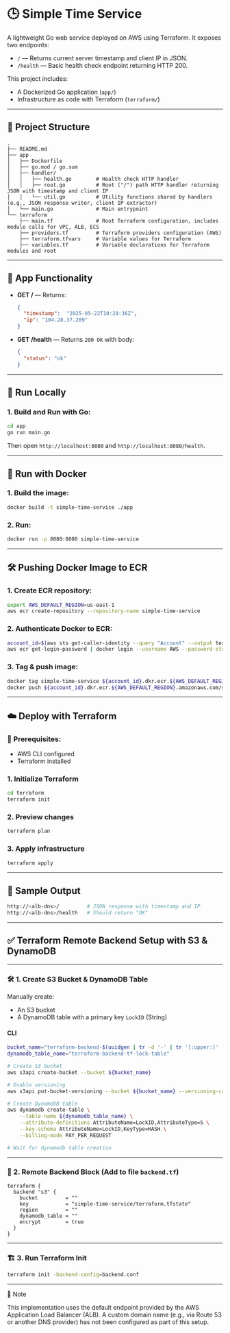 # 🕒 Simple Time Service

A lightweight Go web service deployed on AWS using Terraform. It exposes two endpoints:

* `/` — Returns current server timestamp and client IP in JSON.
* `/health` — Basic health check endpoint returning HTTP 200.

This project includes:

* A Dockerized Go application (`app/`)
* Infrastructure as code with Terraform (`terraform/`)

---

## 📁 Project Structure

```
.
├── README.md
├── app
│   ├── Dockerfile
│   ├── go.mod / go.sum
│   ├── handler/
│   │   ├── health.go        # Health check HTTP handler
│   │   ├── root.go          # Root ("/") path HTTP handler returning JSON with timestamp and client IP
│   │   └── util.go          # Utility functions shared by handlers (e.g., JSON response writer, client IP extractor)
│   └── main.go              # Main entrypoint
└── terraform
    ├── main.tf              # Root Terraform configuration, includes module calls for VPC, ALB, ECS
    ├── providers.tf         # Terraform providers configuration (AWS)
    ├── terraform.tfvars     # Variable values for Terraform
    ├── variables.tf         # Variable declarations for Terraform modules and root
```

---

## 🚀 App Functionality

* **GET /** — Returns:

  ```json
  {
    "timestamp":  "2025-05-22T10:28:36Z",
    "ip": "104.28.37.209"
  }
  ```

* **GET /health** — Returns `200 OK` with body:
  ```json
  {
    "status": "ok"
  }
  ```

---

## 🧪 Run Locally

### 1. Build and Run with Go:

```bash
cd app
go run main.go
```

Then open `http://localhost:8080` and `http://localhost:8080/health`.

---

## 🐳 Run with Docker

### 1. Build the image:

```bash
docker build -t simple-time-service ./app
```

### 2. Run:

```bash
docker run -p 8080:8080 simple-time-service
```

---

## 🛠 Pushing Docker Image to ECR

### 1. Create ECR repository:

```bash
export AWS_DEFAULT_REGION=us-east-1
aws ecr create-repository --repository-name simple-time-service 
```

### 2. Authenticate Docker to ECR:

```bash
account_id=$(aws sts get-caller-identity --query "Account" --output text)
aws ecr get-login-password | docker login --username AWS --password-stdin ${account_id}.dkr.ecr.${AWS_DEFAULT_REGION}.amazonaws.com
```

### 3. Tag & push image:

```bash
docker tag simple-time-service ${account_id}.dkr.ecr.${AWS_DEFAULT_REGION}.amazonaws.com/simple-time-service
docker push ${account_id}.dkr.ecr.${AWS_DEFAULT_REGION}.amazonaws.com/simple-time-service
```

---

## ☁️ Deploy with Terraform

### 📌 Prerequisites:

* AWS CLI configured
* Terraform installed

### 1. Initialize Terraform

```bash
cd terraform
terraform init
```

### 2. Preview changes

```bash
terraform plan
```

### 3. Apply infrastructure

```bash
terraform apply
```

---

## 🧪 Sample Output

```bash
http://<alb-dns>/         # JSON response with timestamp and IP
http://<alb-dns>/health   # Should return "OK"
```
---

## ✅ Terraform Remote Backend Setup with S3 & DynamoDB

---

### 🛠️ 1. **Create S3 Bucket & DynamoDB Table**

Manually create:

* An S3 bucket
* A DynamoDB table with a primary key `LockID` (String)

#### **CLI**

```bash
bucket_name="terraform-backend-$(uuidgen | tr -d '-' | tr '[:upper:]' '[:lower:]' | cut -c1-8)"
dynamodb_table_name="terraform-backend-tf-lock-table"

# Create S3 bucket
aws s3api create-bucket --bucket ${bucket_name}

# Enable versioning
aws s3api put-bucket-versioning --bucket ${bucket_name} --versioning-configuration Status=Enabled

# Create DynamoDB table
aws dynamodb create-table \
    --table-name ${dynamodb_table_name} \
    --attribute-definitions AttributeName=LockID,AttributeType=S \
    --key-schema AttributeName=LockID,KeyType=HASH \
    --billing-mode PAY_PER_REQUEST

# Wait for dynamodb table creation
```

---

### 🧱 2. **Remote Backend Block (Add to file `backend.tf`)**

```hcl
terraform {
  backend "s3" {
    bucket         = ""
    key            = "simple-time-service/terraform.tfstate"
    region         = ""
    dynamodb_table = ""
    encrypt        = true
  }
}
```
---

### 🏗️ 3. **Run Terraform Init**

```bash
terraform init -backend-config=backend.conf
```
---

📌 Note

This implementation uses the default endpoint provided by the AWS Application Load Balancer (ALB). A custom domain name (e.g., via Route 53 or another DNS provider) has not been configured as part of this setup.
